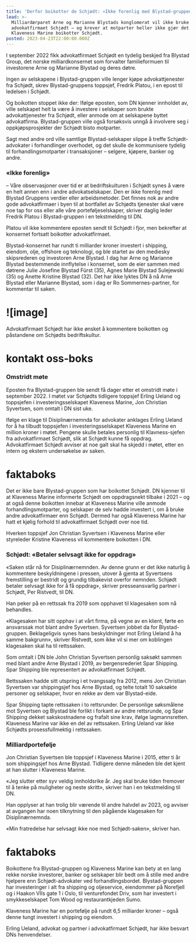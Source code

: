 ```yaml
---
title: 'Derfor boikotter de Schjødt: «Ikke forenlig med Blystad-gruppens verdier»'
lead: >-
  Milliardærparet Arne og Marianne Blystads konglomerat vil ikke bruke
  advokatfirmaet Schjødt – og krever at motparter heller ikke gjør det. Også
  Klaveness Marine boikotter Schjødt.
posted: 2023-04-23T22:00:00.000Z
---
```


I september 2022 fikk advokatfirmaet Schjødt en tydelig beskjed fra Blystad Group, det norske milliardkonsernet som forvalter familieformuen til investorene Arne og Marianne Blystad og deres døtre.

Ingen av selskapene i Blystad-gruppen ville lenger kjøpe advokattjenester fra Schjødt, skrev Blystad-gruppens toppsjef, Fredrik Platou, i en epost til ledelsen i Schjødt.

Og boikotten stoppet ikke der: Ifølge eposten, som DN kjenner innholdet av, ville selskapet helt la være å investere i selskaper som brukte advokattjenester fra Schjødt, eller anmode om at selskapene byttet advokatfirma. Blystad-gruppen ville også forsøksvis unngå å involvere seg i oppkjøpsprosjekter der Schjødt bisto motparter.

Sagt med andre ord ville samtlige Blystad-selskaper slippe å treffe Schjødt-advokater i forhandlinger overhodet, og det skulle de kommunisere tydelig til forhandlingsmotparter i transaksjoner – selgere, kjøpere, banker og andre.

### «Ikke forenlig»

– Våre observasjoner over tid er at bedriftskulturen i Schjødt synes å være en helt annen enn i andre advokatselskaper. Den er ikke forenlig med Blystad Gruppens verdier eller arbeidsmetoder. Det finnes nok av andre gode advokatfirmaer i byen til at bortfallet av Schjødts tjenester skal være noe tap for oss eller alle våre porteføljeselskaper, skriver daglig leder Fredrik Platou i Blystad-gruppen i en tekstmelding til DN.

Platou vil ikke kommentere eposten sendt til Schjødt i fjor, men bekrefter at konsernet fortsatt boikotter advokatfirmaet.

Blystad-konsernet har rundt ti milliarder kroner investert i shipping, eiendom, olje, offshore og teknologi, og ble startet av den mediesky skipsrederen og investoren Arne Blystad. I dag har Arne og Marianne Blystad bestemmende innflytelse i konsernet, som de eier sammen med døtrene Julie Josefine Blystad Fürst (35), Agnes Marie Blystad Sulejewski (35) og Anette Kristine Blystad (32). Det har ikke lyktes DN å nå Arne Blystad eller Marianne Blystad, som i dag er Ro Sommernes-partner, for kommentar til saken.

# !\[image]

Advokatfirmaet Schjødt har ikke ønsket å kommentere boikotten og påstandene om Schjødts bedriftskultur.

# kontakt oss-boks

### Omstridt møte

Eposten fra Blystad-gruppen ble sendt få dager etter et omstridt møte i september 2022. I møtet var Schjødts tidligere toppsjef Erling Ueland og toppsjefen i investeringsselskapet Klaveness  Marine, Jon Christian Syvertsen, som omtalt i DN sist uke.

Ifølge en klage til Disiplinærnemnda for advokater anklages Erling Ueland for å ha tilbudt toppsjefen i investeringsselskapet Klaveness Marine en million kroner i møtet. Pengene skulle betales personlig til Klavness-sjefen fra advokatfirmaet Schjødt, slik at Schjødt kunne få oppdrag. Advokatfirmaet Schjødt avviser at noe galt skal ha skjedd i møtet, etter en intern og ekstern undersøkelse av saken.

# faktaboks

Det er ikke bare Blystad-gruppen som har boikottet Schjødt. DN kjenner til at Klaveness Marine informerte Schjødt om oppdragsnekt tilbake i 2021 – og at også denne boikotten innebar at Klaveness Marine ville anmode forhandlingsmotparter, og selskaper de selv hadde investert i, om å bruke andre advokatfirmaer enn Schjødt. Dermed har også Klaveness Marine har hatt et kjølig forhold til advokatfirmaet Schjødt over noe tid.

Hverken toppsjef Jon Christian Syvertsen i Klaveness Marine eller styreleder Kristine Klaveness vil kommentere boikotten i DN.

### Schjødt: «Betaler selvsagt ikke for oppdrag»

«Saken står nå for Disiplinærnemnden. Av denne grunn er det ikke naturlig å kommentere beskyldningene i pressen, utover å gjenta at Syvertsens fremstilling er bestridt og grundig tilbakevist overfor nemnden. Schjødt betaler selvsagt ikke for å få oppdrag», skriver presseansvarlig partner i Schjødt, Per Ristvedt, til DN.

Han peker på en rettssak fra 2019 som opphavet til klagesaken som nå behandles.

«Klagesaken har sitt opphav i at vårt firma, på vegne av en klient, førte en ansvarssak mot blant andre Syvertsen. Syvertsen jobbet da for Blystad-gruppen. Beklageligvis synes hans beskyldninger mot Erling Ueland å ha samme bakgrunn», skriver Ristvedt, som ikke vil si mer om koblingen klagesaken skal ha til rettssaken.

Som omtalt i DN ble John Christian Syvertsen personlig saksøkt sammen med blant andre Arne Blystad i 2019, av bergensrederiet Spar Shipping. Spar Shipping ble representert av advokatfirmaet Schjødt.

Rettssaken hadde sitt utspring i et tvangssalg fra 2012, mens Jon Christian Syvertsen var shippingsjef hos Arne Blystad, og telte totalt 10 saksøkte personer og selskaper, hvor en rekke av dem var Blystad-eide.

Spar Shipping tapte rettssaken i to rettsrunder. De personlige søksmålene mot Syvertsen og Blystad ble forlikt i forkant av andre rettsrunde, og Spar Shipping dekket sakskostnadene og frafalt sine krav, ifølge lagmannsretten. Klaveness Marine var ikke en del av rettssaken. Erling Ueland var ikke Schjødts prosessfullmektig i rettssaken.

### Milliardportefølje

Jon Christian Syvertsen ble toppsjef i Klaveness Marine i 2015, etter ti år som shippingsjef hos Arne Blystad. Tidligere denne måneden ble det kjent at han slutter i Klaveness Marine.

«Jeg slutter etter syv veldig innholdsrike år. Jeg skal bruke tiden fremover til å tenke på muligheter og neste skritt», skriver han i en tekstmelding til DN.

Han opplyser at han trolig blir værende til andre halvdel av 2023, og avviser at avgangen har noen tilknytning til den pågående klagesaken for Disiplinærnemnda.

«Min fratredelse har selvsagt ikke noe med Schjødt-saken», skriver han.

# faktaboks

Boikottene fra Blystad-gruppen og Klaveness Marine kan bety at en lang rekke norske investorer, banker og selskaper blir bedt om å stille med andre hjelpere enn Schjødt-advokater ved forhandlingsbordet. Blystad-gruppen har investeringer i alt fra shipping og oljeservice, eiendommer på Norefjell og i Haakon VIIs gate 1 i Oslo, til venturefondet Driv, som har investert i smykkeselskapet Tom Wood og restaurantkjeden Sumo.

Klaveness Marine har en portefølje på rundt 6,5 milliarder kroner – også denne tungt investert i shipping og eiendom.

Erling Ueland, advokat og partner i advokatfirmaet Schjødt, har ikke besvart DNs henvendelser.
